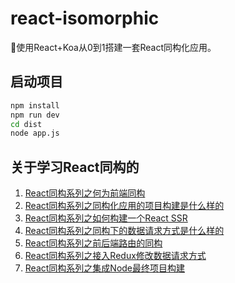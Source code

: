 # react-isomorphic
🍈使用React+Koa从0到1搭建一套React同构化应用。

## 启动项目

```sh
npm install
npm run dev
cd dist
node app.js
```
## 关于学习React同构的
1. [React同构系列之何为前端同构]()
2. [React同构系列之同构化应用的项目构建是什么样的]()
3. [React同构系列之如何构建一个React SSR]()
4. [React同构系列之同构下的数据请求方式是什么样的]()
5. [React同构系列之前后端路由的同构]()
6. [React同构系列之接入Redux修改数据请求方式]()
7. [React同构系列之集成Node最终项目构建]()

